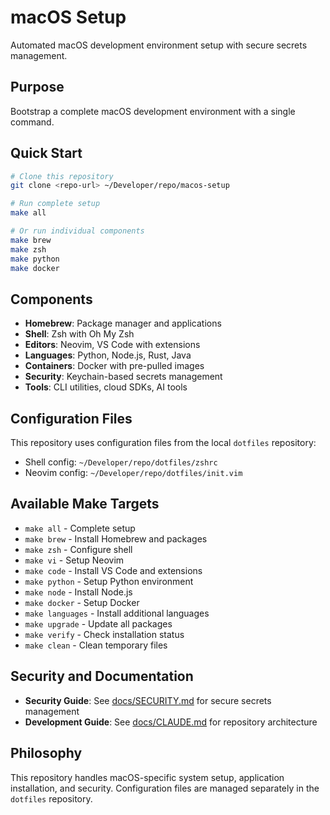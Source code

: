 # macOS Setup

Automated macOS development environment setup with secure secrets management.

## Purpose

Bootstrap a complete macOS development environment with a single command.

## Quick Start

```bash
# Clone this repository
git clone <repo-url> ~/Developer/repo/macos-setup

# Run complete setup
make all

# Or run individual components
make brew
make zsh
make python
make docker
```

## Components

- **Homebrew**: Package manager and applications
- **Shell**: Zsh with Oh My Zsh
- **Editors**: Neovim, VS Code with extensions
- **Languages**: Python, Node.js, Rust, Java
- **Containers**: Docker with pre-pulled images
- **Security**: Keychain-based secrets management
- **Tools**: CLI utilities, cloud SDKs, AI tools

## Configuration Files

This repository uses configuration files from the local `dotfiles` repository:
- Shell config: `~/Developer/repo/dotfiles/zshrc`
- Neovim config: `~/Developer/repo/dotfiles/init.vim`

## Available Make Targets

- `make all` - Complete setup
- `make brew` - Install Homebrew and packages
- `make zsh` - Configure shell
- `make vi` - Setup Neovim
- `make code` - Install VS Code and extensions
- `make python` - Setup Python environment
- `make node` - Install Node.js
- `make docker` - Setup Docker
- `make languages` - Install additional languages
- `make upgrade` - Update all packages
- `make verify` - Check installation status
- `make clean` - Clean temporary files

## Security and Documentation

- **Security Guide**: See [docs/SECURITY.md](docs/SECURITY.md) for secure secrets management
- **Development Guide**: See [docs/CLAUDE.md](docs/CLAUDE.md) for repository architecture

## Philosophy

This repository handles macOS-specific system setup, application installation, and security.
Configuration files are managed separately in the `dotfiles` repository.